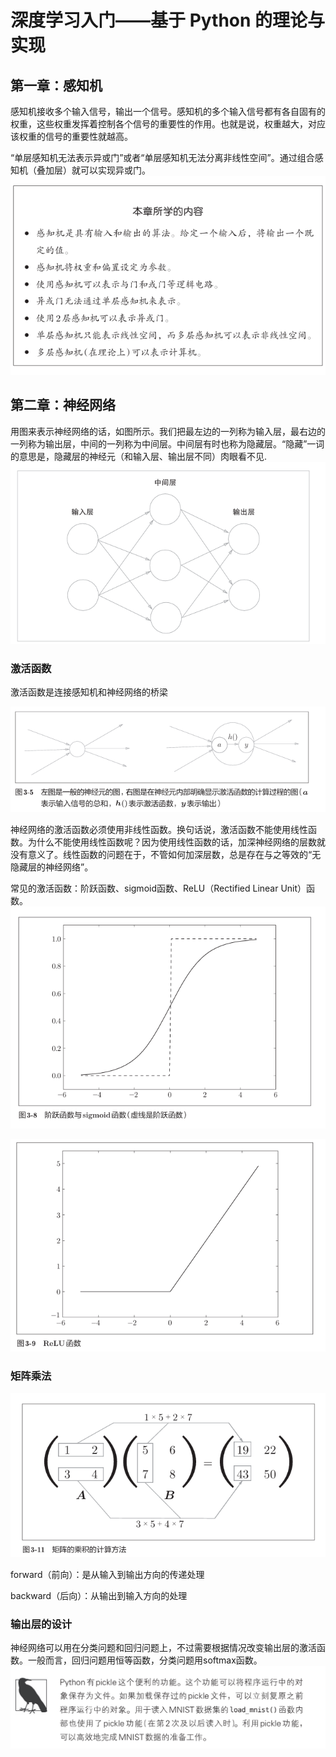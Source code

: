 # 深度学习入门——基于 Python 的理论与实现

## 第一章：感知机

感知机接收多个输入信号，输出一个信号。感知机的多个输入信号都有各自固有的权重，这些权重发挥着控制各个信号的重要性的作用。也就是说，权重越大，对应该权重的信号的重要性就越高。

“单层感知机无法表示异或门”或者“单层感知机无法分离非线性空间”。通过组合感知机（叠加层）就可以实现异或门。
![alt text](image.png)


## 第二章：神经网络

用图来表示神经网络的话，如图所示。我们把最左边的一列称为输入层，最右边的一列称为输出层，中间的一列称为中间层。中间层有时也称为隐藏层。“隐藏”一词的意思是，隐藏层的神经元（和输入层、输出层不同）肉眼看不见.
![alt text](image-1.png)

### 激活函数

激活函数是连接感知机和神经网络的桥梁

![alt text](image-2.png)

神经网络的激活函数必须使用非线性函数。换句话说，激活函数不能使用线性函数。为什么不能使用线性函数呢？因为使用线性函数的话，加深神经网络的层数就没有意义了。线性函数的问题在于，不管如何加深层数，总是存在与之等效的“无隐藏层的神经网络”。

常见的激活函数：阶跃函数、sigmoid函数、ReLU（Rectified Linear Unit）函数。
![alt text](image-3.png)

![alt text](image-4.png)

### 矩阵乘法
![alt text](image-6.png)

forward（前向）：是从输入到输出方向的传递处理

backward（后向）：从输出到输入方向的处理

### 输出层的设计

神经网络可以用在分类问题和回归问题上，不过需要根据情况改变输出层的激活函数。一般而言，回归问题用恒等函数，分类问题用softmax函数。
![alt text](image-7.png)


